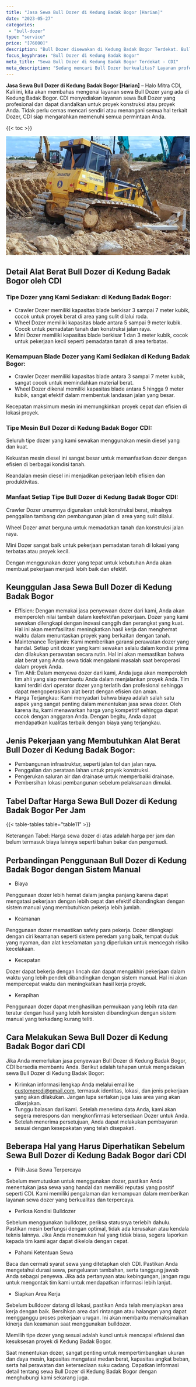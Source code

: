 ```yaml
---
title: "Jasa Sewa Bull Dozer di Kedung Badak Bogor [Harian]"
date: "2023-05-27"
categories:
 - "bull-dozer"
type: "service"
price: "[76000]"
description: "Bull Dozer disewakan di Kedung Badak Bogor Terdekat. Bull Dozer ini menjadi solusi utama dalam proyek pembangunan sebagai alat berat handal dan produktif. Segera konsultasikan kebutuhan Anda."
focus_keyphrase: "Bull Dozer di Kedung Badak Bogor"
meta_title: "Sewa Bull Dozer di Kedung Badak Bogor Terdekat - CDI"
meta_description: "Sedang mencari Bull Dozer berkualitas? Layanan profesional kami siap melayani dengan solusi optimal. Klik untuk info lebih lanjut."
---
```


**Jasa Sewa Bull Dozer di Kedung Badak Bogor [Harian]** – Halo Mitra CDI, Kali ini, kita akan membahas mengenai layanan sewa Bull Dozer yang ada di Kedung Badak Bogor. CDI menyediakan layanan sewa Bull Dozer yang profesional dan dapat diandalkan untuk proyek konstruksi atau proyek Anda. Tidak perlu cemas mencari sendiri atau menangani semua hal terkait Dozer, CDI siap mengarahkan memenuhi semua permintaan Anda.

{{< toc >}}

![Jasa Sewa Bull Dozer di Kedung Badak Bogor [Harian]](/images/bull-dozer/bull-dozer-16.jpg)

## Detail Alat Berat Bull Dozer di Kedung Badak Bogor oleh CDI

### Tipe Dozer yang Kami Sediakan: di Kedung Badak Bogor:

*   Crawler Dozer memiliki kapasitas blade berkisar 3 sampai 7 meter kubik, cocok untuk proyek berat di area yang sulit dilalui roda.
*   Wheel Dozer memiliki kapasitas blade antara 5 sampai 9 meter kubik. Cocok untuk pemadatan tanah dan konstruksi jalan raya.
*   Mini Dozer memiliki kapasitas blade berkisar 1 dan 3 meter kubik, cocok untuk pekerjaan kecil seperti pemadatan tanah di area terbatas.

### Kemampuan Blade Dozer yang Kami Sediakan di Kedung Badak Bogor:

*   Crawler Dozer memiliki kapasitas blade antara 3 sampai 7 meter kubik, sangat cocok untuk memindahkan material berat.
*   Wheel Dozer dikenal memiliki kapasitas blade antara 5 hingga 9 meter kubik, sangat efektif dalam membentuk landasan jalan yang besar.

Kecepatan maksimum mesin ini memungkinkan proyek cepat dan efisien di lokasi proyek.

### Tipe Mesin Bull Dozer di Kedung Badak Bogor CDI:

Seluruh tipe dozer yang kami sewakan menggunakan mesin diesel yang dan kuat.

Kekuatan mesin diesel ini sangat besar untuk memanfaatkan dozer dengan efisien di berbagai kondisi tanah.

Keandalan mesin diesel ini menjadikan pekerjaan lebih efisien dan produktivitas.

### Manfaat Setiap Tipe Bull Dozer di Kedung Badak Bogor CDI:

Crawler Dozer umumnya digunakan untuk konstruksi berat, misalnya penggalian tambang dan pembangunan jalan di area yang sulit dilalui.

Wheel Dozer amat berguna untuk memadatkan tanah dan konstruksi jalan raya.

Mini Dozer sangat baik untuk pekerjaan pemadatan tanah di lokasi yang terbatas atau proyek kecil.

Dengan menggunakan dozer yang tepat untuk kebutuhan Anda akan membuat pekerjaan menjadi lebih baik dan efektif.

## Keunggulan Jasa Sewa Bull Dozer di Kedung Badak Bogor

*   Effisien: Dengan memakai jasa penyewaan dozer dari kami, Anda akan memperoleh nilai tambah dalam keefektifan pekerjaan. Dozer yang kami sewakan dilengkapi dengan inovasi canggih dan perangkat yang kuat. Hal ini akan memfasilitasi meningkatkan hasil kerja dan menghemat waktu dalam menuntaskan proyek yang berkaitan dengan tanah.
*   Maintenance Terjamin: Kami memberikan garansi perawatan dozer yang handal. Setiap unit dozer yang kami sewakan selalu dalam kondisi prima dan dilakukan perawatan secara rutin. Hal ini akan memastikan bahwa alat berat yang Anda sewa tidak mengalami masalah saat beroperasi dalam proyek Anda.
*   Tim Ahli: Dalam menyewa dozer dari kami, Anda juga akan memperoleh tim ahli yang siap membantu Anda dalam menjalankan proyek Anda. Tim kami terdiri dari operator dozer yang terlatih dan profesional sehingga dapat mengoperasikan alat berat dengan efisien dan aman.
*   Harga Terjangkau: Kami menyadari bahwa biaya adalah salah satu aspek yang sangat penting dalam menentukan jasa sewa dozer. Oleh karena itu, kami menawarkan harga yang kompetitif sehingga dapat cocok dengan anggaran Anda. Dengan begitu, Anda dapat mendapatkan kualitas terbaik dengan biaya yang terjangkau.

## Jenis Pekerjaan yang Membutuhkan Alat Berat Bull Dozer di Kedung Badak Bogor:

*   Pembangunan infrastruktur, seperti jalan tol dan jalan raya.
*   Penggalian dan perataan lahan untuk proyek konstruksi.
*   Pengerukan saluran air dan drainase untuk memperbaiki drainase.
*   Pembersihan lokasi pembangunan sebelum pelaksanaan dimulai.

## Tabel Daftar Harga Sewa Bull Dozer di Kedung Badak Bogor Per Jam

{{< table-tables table="table11" >}}

Keterangan Tabel: Harga sewa dozer di atas adalah harga per jam dan belum termasuk biaya lainnya seperti bahan bakar dan pengemudi.

## Perbandingan Penggunaan Bull Dozer di Kedung Badak Bogor dengan Sistem Manual

*   Biaya

Penggunaan dozer lebih hemat dalam jangka panjang karena dapat mengatasi pekerjaan dengan lebih cepat dan efektif dibandingkan dengan sistem manual yang membutuhkan pekerja lebih jumlah.
*   Keamanan

Penggunaan dozer memastikan safety para pekerja. Dozer dilengkapi dengan ciri keamanan seperti sistem peredam yang baik, tempat duduk yang nyaman, dan alat keselamatan yang diperlukan untuk mencegah risiko kecelakaan.
*   Kecepatan

Dozer dapat bekerja dengan lincah dan dapat mengakhiri pekerjaan dalam waktu yang lebih pendek dibandingkan dengan sistem manual. Hal ini akan mempercepat waktu dan meningkatkan hasil kerja proyek.
*   Kerapihan

Penggunaan dozer dapat menghasilkan permukaan yang lebih rata dan teratur dengan hasil yang lebih konsisten dibandingkan dengan sistem manual yang terkadang kurang teliti.

## Cara Melakukan Sewa Bull Dozer di Kedung Badak Bogor dari CDI

Jika Anda memerlukan jasa penyewaan Bull Dozer di Kedung Badak Bogor, CDI bersedia membantu Anda. Berikut adalah tahapan untuk mengadakan sewa Bull Dozer di Kedung Badak Bogor:

*   Kirimkan informasi lengkap Anda melalui email ke customercdi@gmail.com, termasuk identitas, lokasi, dan jenis pekerjaan yang akan dilakukan. Jangan lupa sertakan juga luas area yang akan dikerjakan.
*   Tunggu balasan dari kami. Setelah menerima data Anda, kami akan segera merespons dan mengkonfirmasi ketersediaan Dozer untuk Anda.
*   Setelah menerima persetujuan, Anda dapat melakukan pembayaran sesuai dengan kesepakatan yang telah disepakati.

## Beberapa Hal yang Harus Diperhatikan Sebelum Sewa Bull Dozer di Kedung Badak Bogor dari CDI

*   Pilih Jasa Sewa Terpercaya

Sebelum memutuskan untuk menggunakan dozer, pastikan Anda menentukan jasa sewa yang handal dan memiliki reputasi yang positif seperti CDI. Kami memiliki pengalaman dan kemampuan dalam memberikan layanan sewa dozer yang berkualitas dan terpercaya.
*   Periksa Kondisi Bulldozer

Sebelum menggunakan bulldozer, periksa statusnya terlebih dahulu. Pastikan mesin berfungsi dengan optimal, tidak ada kerusakan atau kendala teknis lainnya. Jika Anda menemukan hal yang tidak biasa, segera laporkan kepada tim kami agar dapat dikelola dengan cepat.
*   Pahami Ketentuan Sewa

Baca dan cermati syarat sewa yang ditetapkan oleh CDI. Pastikan Anda mengetahui durasi sewa, pengeluaran tambahan, serta tanggung jawab Anda sebagai penyewa. Jika ada pertanyaan atau kebingungan, jangan ragu untuk mengontak tim kami untuk mendapatkan informasi lebih lanjut.
*   Siapkan Area Kerja

Sebelum bulldozer datang di lokasi, pastikan Anda telah menyiapkan area kerja dengan baik. Bersihkan area dari rintangan atau halangan yang dapat mengganggu proses pekerjaan urugan. Ini akan membantu memaksimalkan kinerja dan keamanan saat menggunakan bulldozer.

Memilih tipe dozer yang sesuai adalah kunci untuk mencapai efisiensi dan kesuksesan proyek di Kedung Badak Bogor.

Saat menentukan dozer, sangat penting untuk mempertimbangkan ukuran dan daya mesin, kapasitas mengatasi medan berat, kapasitas angkat beban, serta hal perawatan dan ketersediaan suku cadang. Dapatkan informasi detail tentang sewa Bull Dozer di Kedung Badak Bogor dengan menghubungi kami sekarang juga.